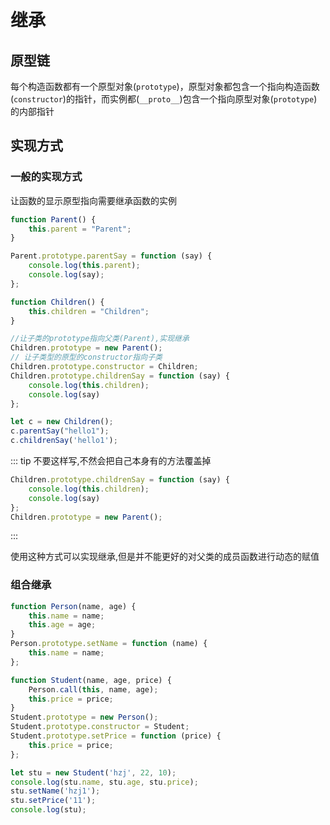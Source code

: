 # 继承

## 原型链

每个构造函数都有一个原型对象(`prototype`)，原型对象都包含一个指向构造函数(`constructor`)的指针，而实例都(`__proto__`)包含一个指向原型对象(`prototype`)的内部指针

## 实现方式

### 一般的实现方式

让函数的显示原型指向需要继承函数的实例

```javascript
function Parent() {
    this.parent = "Parent";
}

Parent.prototype.parentSay = function (say) {
    console.log(this.parent);
    console.log(say);
};

function Children() {
    this.children = "Children";
}

//让子类的prototype指向父类(Parent),实现继承
Children.prototype = new Parent();
// 让子类型的原型的constructor指向子类
Children.prototype.constructor = Children;
Children.prototype.childrenSay = function (say) {
    console.log(this.children);
    console.log(say)
};

let c = new Children();
c.parentSay("hello1");
c.childrenSay('hello1');
```

::: tip
不要这样写,不然会把自己本身有的方法覆盖掉

```javascript
Children.prototype.childrenSay = function (say) {
    console.log(this.children);
    console.log(say)
};
Children.prototype = new Parent();
```

:::

使用这种方式可以实现继承,但是并不能更好的对父类的成员函数进行动态的赋值

### 组合继承

```javascript
function Person(name, age) {
    this.name = name;
    this.age = age;
}
Person.prototype.setName = function (name) {
    this.name = name;
};

function Student(name, age, price) {
    Person.call(this, name, age);
    this.price = price;
}
Student.prototype = new Person();
Student.prototype.constructor = Student;
Student.prototype.setPrice = function (price) {
    this.price = price;
};

let stu = new Student('hzj', 22, 10);
console.log(stu.name, stu.age, stu.price);
stu.setName('hzj1');
stu.setPrice('11');
console.log(stu);
```
